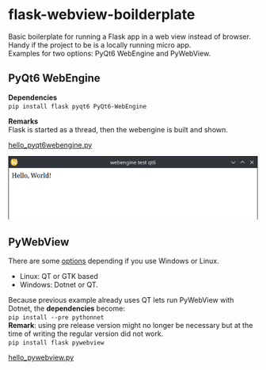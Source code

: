 # flask-webview-boilderplate

Basic boilerplate for running a Flask app in a web view instead of browser. Handy if the project to be is a locally running micro app.  
Examples for two options: PyQt6 WebEngine and PyWebView.  

## PyQt6 WebEngine

**Dependencies**  
`pip install flask pyqt6 PyQt6-WebEngine`

**Remarks**  
Flask is started as a thread, then the webengine is built and shown.

[hello_pyqt6webengine.py](hello_pyqt6webengine.py)

![Alt text](assets/images/Screenshot_20230211_145126.png)

## PyWebView

There are some [options](https://pywebview.flowrl.com/guide/installation.html#dependencies) depending if you use Windows or Linux.  
* Linux: QT or GTK based
* Windows: Dotnet or QT.

Because previous example already uses QT lets run PyWebView with Dotnet, the **dependencies** become:  
`pip install --pre pythonnet`  
**Remark**: using pre release version might no longer be necessary but at the time of writing the regular version did not work.  
`pip install flask pywebview`

[hello_pywebview.py](hello_pywebview.py)
